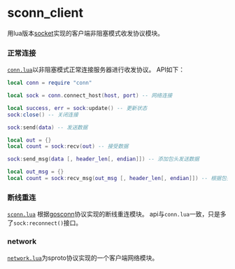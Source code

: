# sconn_client
用lua版本[socket](https://github.com/lvzixun/sconn_client/blob/master/lib/lsocket.c)实现的客户端非阻塞模式收发协议模块。

### 正常连接
[`conn.lua`](https://github.com/lvzixun/sconn_client/blob/master/conn.lua)以非阻塞模式正常连接服务器进行收发协议。
API如下：
~~~.lua
local conn = require "conn"

local sock = conn.connect_host(host, port) -- 网络连接

local success, err = sock:update() -- 更新状态
sock:close() -- 关闭连接

sock:send(data) -- 发送数据

local out = {}
local count = sock:recv(out) -- 接受数据

sock:send_msg(data [, header_len[, endian]]) -- 添加包头发送数据

local out_msg = {}
local count = sock:recv_msg(out_msg [, header_len[, endian]]) -- 根据包头读取数据
~~~

### 断线重连
[`sconn.lua`](https://github.com/lvzixun/sconn_client/blob/master/sconn.lua)
根据[gosconn](https://github.com/ejoy/goscon)协议实现的断线重连模块。
api与`conn.lua`一致，只是多了`sock:reconnect()`接口。


### network
[`network.lua`](https://github.com/lvzixun/sconn_client/blob/master/network.lua)为sproto协议实现的一个客户端网络模块。